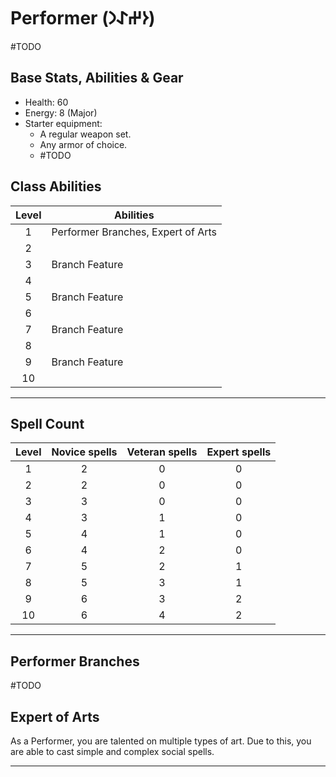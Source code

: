# Performer (𐰆𐰔𐰀𐰣)
#TODO 

## Base Stats, Abilities & Gear
* Health: 60
* Energy: 8 (Major)
* Starter equipment:
    * A regular weapon set.
    * Any armor of choice.
    * #TODO 

## Class Abilities
| Level | Abilities                          |
| :---: | ---------------------------------- |
|   1   | Performer Branches, Expert of Arts |
|   2   |                                    |
|   3   | Branch Feature                     |
|   4   |                                    |
|   5   | Branch Feature                     |
|   6   |                                    |
|   7   | Branch Feature                     |
|   8   |                                    |
|   9   | Branch Feature                     |
|  10   |                                    |

---
## Spell Count
Level |   Novice spells   |  Veteran spells  | Expert spells
:---: | :---: | :---: | :---:
1 | 2| 0| 0       
2 | 2| 0| 0       
3 | 3| 0| 0       
4 | 3| 1| 0       
5 | 4| 1| 0       
6 | 4| 2| 0       
7 | 5| 2| 1       
8 | 5| 3| 1       
9 | 6| 3| 2       
10| 6| 4| 2       

---
## Performer Branches
#TODO 

## Expert of Arts
As a Performer, you are talented on multiple types of art. Due to this, you are able to cast simple and complex social spells.



---